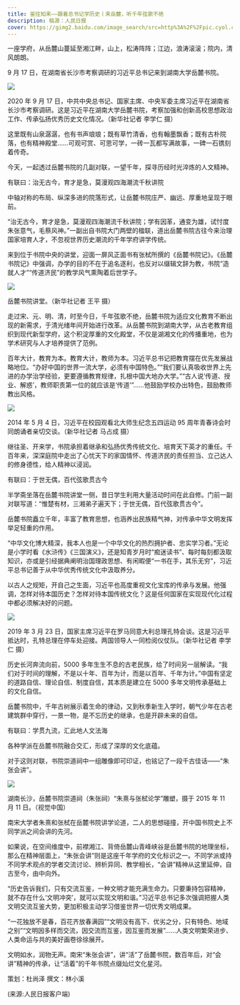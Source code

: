 ```yaml
---
title: 鉴往知来——跟着总书记学历史丨来岳麓，听千年弦歌不绝
description: 稿源：人民日报
cover: https://gimg2.baidu.com/image_search/src=http%3A%2F%2Fpic.cyol.com%2Fimg%2F20201216%2Fimg_960121c2d919eecec9fba336c8f422b343cd.jpeg&refer=http%3A%2F%2Fpic.cyol.com&app=2002&size=f9999,10000&q=a80&n=0&g=0n&fmt=jpeg?sec=1636276971&t=c4a81fb99c030517e53dcd8e333a383c
---
```

一座学府，从岳麓山蔓延至湘江畔，山上，松涛阵阵；江边，浪涛滚滚；院内，清风朗朗。

9 月 17 日，在湖南省长沙市考察调研的习近平总书记来到湖南大学岳麓书院。

![](/img/30adcbef76094b36d6eeaf628d0d30de8c109d0d.jpeg)

2020 年 9 月 17 日，中共中央总书记、国家主席、中央军委主席习近平在湖南省长沙市考察调研。这是习近平在湖南大学岳麓书院，考察加强和创新高校思想政治工作、传承弘扬优秀历史文化情况。（新华社记者 李学仁 摄）

这里既有山泉潺潺，也有书声琅琅；既有草竹清香，也有翰墨飘香；既有古朴院落，也有精神殿堂……可观可赏、可思可学，一砖一瓦都写满故事，一碑一石镌刻着传奇。

今天，一起透过岳麓书院的几副对联，一望千年，探寻历经时光淬炼的人文精神。

有联曰：治无古今，育才是急，莫漫观四海潮流千秋讲院

中轴对称的布局、纵深多进的院落形式，让岳麓书院庄严、幽远、厚重地呈现于眼前。

“治无古今，育才是急，莫漫观四海潮流千秋讲院；学有因革，通变为雄，试忖度朱张意气，毛蔡风神。”一副出自书院大门两壁的楹联，道出岳麓书院古往今来治理国家培育人才，不忽视世界历史潮流的千年学府讲学传统。

来到位于书院中央的讲堂，迎面一屏风正面书有张栻所撰的《岳麓书院记》。《岳麓书院记》中强调，办学的目的不在于追名逐利，也反对以缀辑文辞为教，书院“造就人才”“传道济民”的教学风气熏陶着后世学子。

![](/img/962bd40735fae6cdeaa34dbb3c72432343a70f19.jpeg)

岳麓书院讲堂。（新华社记者 王平 摄）

走过宋、元、明、清，时至今日，千年弦歌不绝，岳麓书院为适应文化教育不断出现的新需求，于清光绪年间开始进行改革。从岳麓书院到湖南大学，从古老教育组织到现代新型学府，这个积淀厚重的文化殿堂，不仅是湖湘文化的传播重地，也为学术研究与人才培养提供了范例。

百年大计，教育为本。教育大计，教师为本。习近平总书记把教育摆在优先发展战略地位。“办好中国的世界一流大学，必须有中国特色。”“我们要认真吸收世界上先进的办学治学经验，更要遵循教育规律，扎根中国大地办大学。”“古人说‘传道、授业、解惑’，教师职责第一位的就应该是‘传道’”……他鼓励学校办出特色，鼓励教师教出风格。

![](/img/cb8065380cd791239c7345cf82f51585b0b780c6.jpeg)

2014 年 5 月 4 日，习近平在校园观看北大师生纪念五四运动 95 周年青春诗会时同朗诵者亲切交谈。（新华社记者 马占成 摄）

继往圣、开来学，书院承担着继承和弘扬优秀传统文化、培育天下英才的重任。千百年来，深深庭院中走出了心忧天下的家国情怀、传道济民的责任担当、立己达人的修身德性，给人精神以浸润。

有联曰：于世无偶，百代弦歌贯古今

半学斋坐落在岳麓书院讲堂一侧，昔日学生利用大量活动时间在此自修。门前一副对联写道：“惟楚有材，三湘弟子遍天下；于世无偶，百代弦歌贯古今”。

岳麓书院矗立千年，丰富了教育思想，也涵养出民族精气神，对传承中华文明发挥举足轻重的作用。

“中华文化博大精深，我本人也是一个中华文化的热烈拥护者、忠实学习者。”无论是小学时看《水浒传》《三国演义》，还是知青岁月时“痴迷读书”、每时每刻都汲取知识，亦或是引经据典阐明治国理政思想、有闲暇便“一书在手，其乐无穷”，习近平总书记善于从中华优秀传统文化中汲取养分。

以古人之规矩，开自己之生面，习近平也高度重视文化宝库的传承与发展。他强调，怎样对待本国历史？怎样对待本国传统文化？这是任何国家在实现现代化过程中都必须解决好的问题。

![](/img/1f178a82b9014a901d45ebe49cb67515b21beebd.jpeg)

2019 年 3 月 23 日，国家主席习近平在罗马同意大利总理孔特会谈。这是习近平抵达时，孔特总理在停车处迎接。两国领导人一同检阅仪仗队。（新华社记者 李学仁 摄）

历史长河奔流向前，5000 多年生生不息的古老民族，给了时间另一层解读。“我们对于时间的理解，不是以十年、百年为计，而是以百年、千年为计。”中国有坚定的道路自信、理论自信、制度自信，其本质是建立在 5000 多年文明传承基础上的文化自信。

岳麓书院中，千年古树展示着生命的律动，又到秋季新生入学时，朝气少年在古老建筑群中穿行，一景一物，是不忘历史的继承，也是开辟未来的自信。

有联曰：学贯九流，汇此地人文法海

各种学派在岳麓书院融合交汇，形成了深厚的文化底蕴。

对于这则对联，书院崇道祠中一组雕像即可印证，也铭记了一段千古佳话——“朱张会讲”。

![](/img/b8014a90f603738da2c7b9889cdafc56fa19ecd7.jpeg)

湖南长沙，岳麓书院崇道祠（朱张祠）“朱熹与张栻论学”雕塑，摄于 2015 年 11 月 11 日。（视觉中国）

南宋大学者朱熹和张栻在岳麓书院讲学论道，二人的思想碰撞，开中国书院史上不同学派之间会讲的先河。

如果说，在空间维度中，前襟湘江、背倚岳麓山青峰峡谷是岳麓书院的地理坐标，那么在精神层面上，“朱张会讲”则是这座千年学府的文化标识之一。不同学派或持不同学术观点的学者交流讨论、辨析异同、教学相长，“会讲”精神从这里延伸，自古至今，由中向外。

“历史告诉我们，只有交流互鉴，一种文明才能充满生命力。只要秉持包容精神，就不存在什么‘文明冲突’，就可以实现文明和谐。”习近平总书记多次强调把握人类文明交流互鉴大势，更加积极主动学习借鉴世界一切优秀文明成果。

“一花独放不是春，百花齐放春满园”“文明没有高下、优劣之分，只有特色、地域之别”“文明因多样而交流，因交流而互鉴，因互鉴而发展”……人类文明繁荣进步、人类命运与共的美好画卷徐徐展开。

文明如水，润物无声。南宋“朱张会讲”，讲“活”了岳麓书院，数百年后，对“会讲”精神的传承，让“活着”的千年书院点缀灿烂文化星河。

策划：杜尚泽 撰文：林小溪

(来源:人民日报客户端)